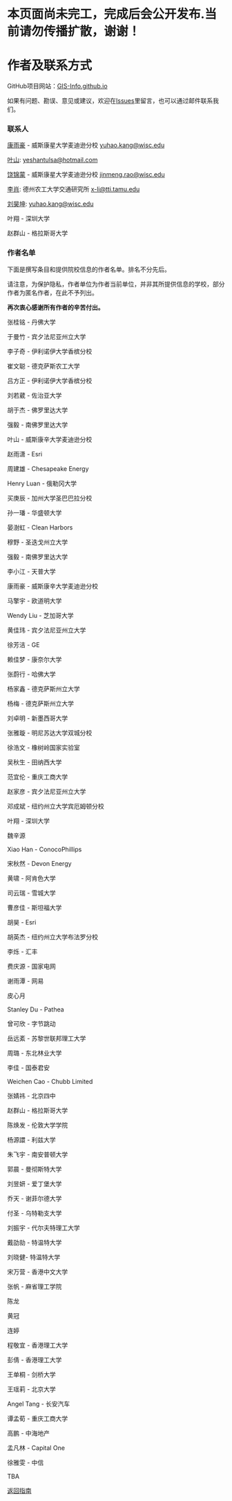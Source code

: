 # 本页面尚未完工，完成后会公开发布.当前请勿传播扩散，谢谢！

# 作者及联系方式

GitHub项目网站：[GIS-Info.github.io](https://github.com/GIS-Info/GIS-Info.github.io)

如果有问题、勘误、意见或建议，欢迎在[Issues](https://github.com/GIS-Info/GIS-Info.github.io/issues)里留言，也可以通过邮件联系我们。

### 联系人
[康雨豪](https://www.kkyyhh96.site) - 威斯康星大学麦迪逊分校 [yuhao.kang@wisc.edu](mailto:yuhao.kang@wisc.edu)

[叶山](https://www.ye-shan.com/): [yeshantulsa@hotmail.com](mailto:yeshantulsa@hotmail.com)

[饶锦蒙](http://www.jinmengrao.com) - 威斯康星大学麦迪逊分校 [jinmeng.rao@wisc.edu](mailto:jinmeng.rao@wisc.edu)

[李肖](https://github.com/kkyyhh96): 德州农工大学交通研究所 [x-li@tti.tamu.edu](mailto:x-li@tti.tamu.edu)

[刘昊坤](https://github.com/kkyyhh96): [yuhao.kang@wisc.edu](mailto:yuhao.kang@wisc.edu)

叶翔 - 深圳大学

赵群山 - 格拉斯哥大学

### 作者名单

下面是撰写条目和提供院校信息的作者名单。排名不分先后。

请注意，为保护隐私，作者单位为作者当前单位，并非其所提供信息的学校，部分作者为匿名作者，在此不予列出。

**再次衷心感谢所有作者的辛苦付出。**

张桂铭 - 丹佛大学

于曼竹 - 宾夕法尼亚州立大学

李子奇 - 伊利诺伊大学香槟分校

崔文聪 - 德克萨斯农工大学

吕方正 - 伊利诺伊大学香槟分校

刘若葳 - 佐治亚大学

胡于杰 - 佛罗里达大学

强毅 - 南佛罗里达大学

叶山 - 威斯康辛大学麦迪逊分校

赵雨潇 - Esri

周建雄 - Chesapeake Energy

Henry Luan - 俄勒冈大学

买庚辰 - 加州大学圣巴巴拉分校

孙一璠 - 华盛顿大学

晏澍虹 - Clean Harbors

穆野 - 圣迭戈州立大学

强毅 - 南佛罗里达大学

李小江 - 天普大学

康雨豪 - 威斯康辛大学麦迪逊分校

马擎宇 - 欧道明大学

Wendy Liu - 芝加哥大学

黄佳玮 - 宾夕法尼亚州立大学

徐芳洁 - GE

赖佳梦 - 康奈尔大学

张蔚行 - 哈佛大学

杨家鑫 - 德克萨斯州立大学

杨梅 - 德克萨斯州立大学

刘卓明 - 新墨西哥大学

张雅璇 - 明尼苏达大学双城分校

徐浩文 - 橡树岭国家实验室

吴秋生 - 田纳西大学

范宜伦 - 重庆工商大学

赵家彦 - 宾夕法尼亚州立大学

邓成斌 - 纽约州立大学宾厄姆顿分校

叶翔 - 深圳大学

魏辛源

Xiao Han - ConocoPhillips

宋秋然 - Devon Energy

黄啸 - 阿肯色大学

司云瑞 - 雪城大学

曹彦佳 - 斯坦福大学

胡昊 - Esri

胡英杰 - 纽约州立大学布法罗分校

李烁 - 汇丰

费庆源 - 国家电网

谢雨潭 - 网易

皮心月

Stanley Du - Pathea

曾可欣 - 字节跳动

岳远紊 - 苏黎世联邦理工大学

周璐 - 东北林业大学

李佳 - 国泰君安

Weichen Cao - Chubb Limited

张婧祎 - 北京四中

赵群山 - 格拉斯哥大学

陈焕发 - 伦敦大学学院

杨源譞 - 利兹大学

朱飞宇 - 南安普顿大学

郭晨 - 曼彻斯特大学

刘昱妍 - 爱丁堡大学

乔天 - 谢菲尔德大学

付圣 - 乌特勒支大学

刘振宇 - 代尔夫特理工大学

戴劭勍 - 特温特大学

刘晓健- 特温特大学

宋万营 - 香港中文大学

张帆 - 麻省理工学院

陈龙

黄冠

连婷

程敬宜 - 香港理工大学

彭倩 - 香港理工大学

王单桐 - 剑桥大学

王瑶莉 - 北京大学

Angel Tang - 长安汽车

谭孟荀 - 重庆工商大学

高鹏 - 中海地产

孟凡林 - Capital One

徐雅雯 - 中信

TBA

[返回指南](https://gis-info.github.io/)
